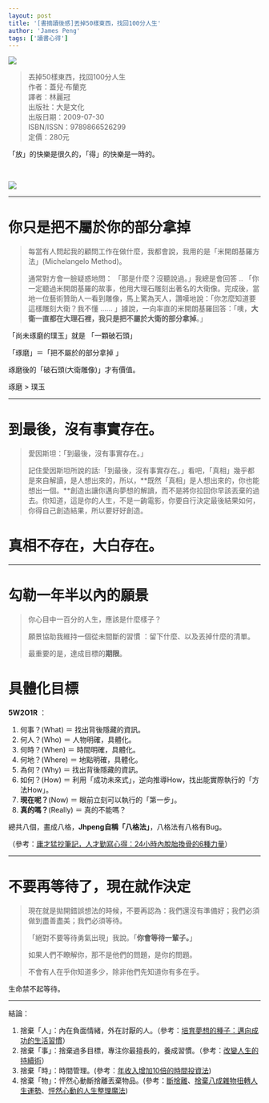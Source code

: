 ```yaml
---
layout: post
title: '[書摘讀後感]丟掉50樣東西，找回100分人生'
author: 'James Peng'
tags: ['讀書心得']
---
```


![](https://lh4.googleusercontent.com/-_hRdAQIxp2w/UTG5zGKwmBI/AAAAAAAAGgA/h8p3jm3TBCQ/s851/2+-+2)

> 丟掉50樣東西，找回100分人生  
> 作者：蓋兒‧布蘭克  
> 譯者：林麗冠  
> 出版社：大是文化  
> 出版日期：2009-07-30  
> ISBN/ISSN：9789866526299  
> 定價：280元    

「放」的快樂是很久的，「得」的快樂是一時的。

 

![](https://lh6.googleusercontent.com/-6Rx2nHJTZkg/UTG5zFkMkMI/AAAAAAAAGf4/xMQynlExmJc/s851/2+-+1)

* * * * *

# 你只是把不屬於你的部分拿掉

> 每當有人問起我的顧問工作在做什麼，我都會說，我用的是「米開朗基羅方法」(Michelangelo
> Method)。
>
> 通常對方會一臉疑惑地問： 「那是什麼？沒聽說過。」我總是會回答 ..
> 「你一定聽過米開朗基羅的故事，他用大理石雕刻出著名的大衛像。完成後，當地一位藝術贊助人一看到雕像，馬上驚為天人，讚嘆地說：「你怎麼知道要這樣雕刻大衛？我不懂
> ......
> 」據說，一向率直的米開朗基羅回答：「噢，**大衛一直都在大理石裡，我只是把不屬於大衛的部分拿掉**。」

「尚未琢磨的璞玉」就是 「一顆破石頭」

「琢磨」＝「把不屬於的部分拿掉 」

琢磨後的「破石頭(大衛雕像)」才有價值。

琢磨 \> 璞玉

* * * * *

# 到最後，沒有事實存在。

> 愛因斯坦：「到最後，沒有事實存在。」
>
> 記住愛因斯坦所說的話:「到最後，沒有事實存在。」看吧，「真相」幾乎都是來自解讀，是人想出來的，所以，**既然「真相」是人想出來的，你也能想出一個。**創造出讓你邁向夢想的解讀，而不是將你拉回你早該丟棄的過去。你知道，這是你的人生，不是一齣電影，你要自行決定最後結果如何，你得自己創造結果，所以要好好創造。

# 真相不存在，大白存在。

* * * * *

# 勾勒一年半以內的願景

> 你心目中一百分的人生，應該是什麼樣子？
>
> 願景協助我維持一個從未間斷的習慣 ：留下什麼、以及丟掉什麼的清單。
>
> 最重要的是，達成目標的**期限**。

# 具體化目標

**5W2O1R** ：

1.  何事？(What) ＝ 找出背後隱藏的資訊。
2.  何人？(Who) ＝ 人物明確，具體化。
3.  何時？(When) ＝ 時間明確，具體化。
4.  何地？(Where) ＝ 地點明確，具體化。
5.  為何？(Why) ＝ 找出背後隱藏的資訊。
6.  如何？(How) ＝
    利用「成功未來式」，逆向推導How，找出能實際執行的「方法How」。
7.  **現在呢？**(Now) ＝ 眼前立刻可以執行的「第一步」。
8.  **真的嗎？**(Really) ＝ 真的不能嗎？

總共八個，畫成八格，**Jhpeng自稱「八格法」**，八格法有八格有Bug。

（參考：[庸才猛抄筆記，人才勤寫心得：24小時內脫胎換骨的6種力量](http://www.jhpeng.com/2013/02/246.html)）

* * * * *

# 不要再等待了，現在就作決定

> 現在就是拋開錯誤想法的時候，不要再認為：我們還沒有準備好；我們必須做到盡善盡美；我們必須等待。
>
> 「絕對不要等待勇氣出現」我說。「**你會等待一輩子。**」
>
> 如果人們不瞭解你，那不是他們的問題，是你的問題。
>
> 不會有人在乎你知道多少，除非他們先知道你有多在乎。

生命禁不起等待。

* * * * *

結論：

1.  捨棄「人」：內在負面情緒，外在討厭的人。（參考：[培育夢想的種子：邁向成功的生活習慣](http://www.jhpeng.com/2013/02/blog-post_313.html)）
2.  捨棄「事」：捨棄過多目標，專注你最擅長的，養成習慣。（參考：[改變人生的持續術](http://www.jhpeng.com/2013/01/blog-post_15.html)）
3.  捨棄「時」：時間管理。(參考：[年收入增加10倍的時間投資法](http://www.jhpeng.com/2013/02/10.html))
4.  捨棄「物」：怦然心動斷捨離丟棄物品。(參考：[斷捨離](http://www.jhpeng.com/2013/01/blog-post.html)、[捨棄八成雜物扭轉人生運勢](http://www.jhpeng.com/2013/01/blog-post_14.html)、[怦然心動的人生整理魔法](http://www.jhpeng.com/2013/01/blog-post_17.html))

